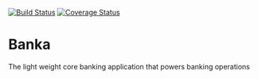 [![Build Status](https://travis-ci.org/mnzube/Banka.svg?branch=develop)](https://travis-ci.org/mnzube/Banka)
[![Coverage Status](https://coveralls.io/repos/github/mnzube/Banka/badge.svg?branch=ch-unit-tests-165331112)](https://coveralls.io/github/mnzube/Banka?branch=ch-unit-tests-165331112)
# Banka
The light weight core banking application that powers banking operations

